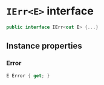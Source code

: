 # `IErr<E>` interface

```cs
public interface IErr<out E> {...}
```

## Instance properties

### Error

```cs
E Error { get; }
```
